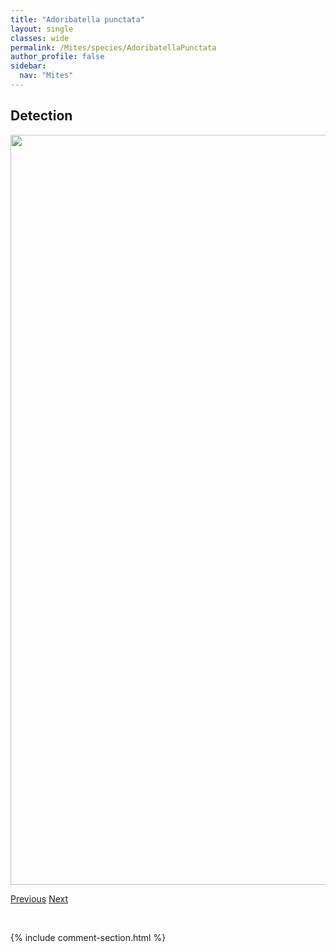 ```yaml
---
title: "Adoribatella punctata"
layout: single
classes: wide
permalink: /Mites/species/AdoribatellaPunctata
author_profile: false
sidebar:
  nav: "Mites"
---
```


<h2>Detection</h2>

<a href="https://drive.google.com/uc?export=view&id=10GIopItBPCLyVetiXIiGw-g5ddqbMW1p">
<img src="https://drive.google.com/uc?export=view&id=10GIopItBPCLyVetiXIiGw-g5ddqbMW1p" height = "1200" width = "800">
</a>


<a href="/DevelopmentWebsite/Mites/species/AchipteriaSp1DEW" class="pagination--pager" title="Achipteria sp. 1 DEW">Previous</a> <a href="/DevelopmentWebsite/Mites/species/AdoribatellaSp1LML" class="pagination--pager" title="Adoribatella sp. 1 LML">Next</a>

<p>&nbsp;</p>

{% include comment-section.html %}
